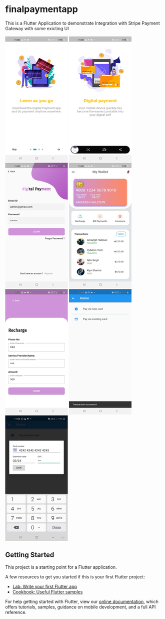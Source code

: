 # finalpaymentapp

This is a Flutter Application to demonstrate Integration with Stripe Payment Gateway with some exicting UI<br><br>
<img src="https://github.com/ashwinichavan5443/Flutter-PaymentGateWay-Integration-Stripe/blob/main/ss%20(1).jpeg"  width="200" height="400" />
<img src="https://github.com/ashwinichavan5443/Flutter-PaymentGateWay-Integration-Stripe/blob/main/ss%20(2).jpeg"  width="200" height="400" />
<img src="https://github.com/ashwinichavan5443/Flutter-PaymentGateWay-Integration-Stripe/blob/main/ss%20(3).jpeg"  width="200" height="400" />
<img src="https://github.com/ashwinichavan5443/Flutter-PaymentGateWay-Integration-Stripe/blob/main/ss%20(4).jpeg"  width="200" height="400" />
<img src="https://github.com/ashwinichavan5443/Flutter-PaymentGateWay-Integration-Stripe/blob/main/ss%20(5).jpeg"  width="200" height="400" />
<img src="https://github.com/ashwinichavan5443/Flutter-PaymentGateWay-Integration-Stripe/blob/main/ss%20(6).jpeg"  width="200" height="400" />
<img src="https://github.com/ashwinichavan5443/Flutter-PaymentGateWay-Integration-Stripe/blob/main/ss%20(7).jpeg"  width="200" height="400" />
## Getting Started

This project is a starting point for a Flutter application.

A few resources to get you started if this is your first Flutter project:

- [Lab: Write your first Flutter app](https://flutter.dev/docs/get-started/codelab)
- [Cookbook: Useful Flutter samples](https://flutter.dev/docs/cookbook)

For help getting started with Flutter, view our
[online documentation](https://flutter.dev/docs), which offers tutorials,
samples, guidance on mobile development, and a full API reference.
